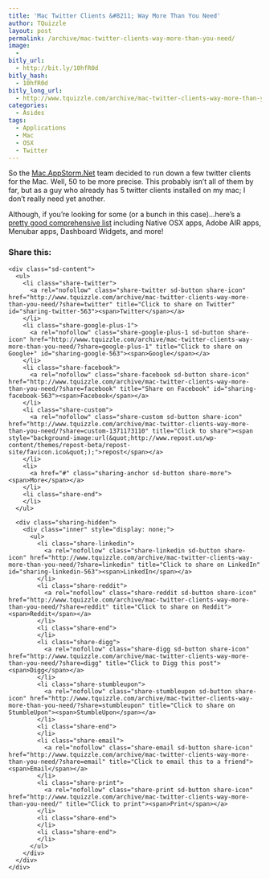 ```yaml
---
title: 'Mac Twitter Clients &#8211; Way More Than You Need'
author: TQuizzle
layout: post
permalink: /archive/mac-twitter-clients-way-more-than-you-need/
image:
  - 
bitly_url:
  - http://bit.ly/10hfR0d
bitly_hash:
  - 10hfR0d
bitly_long_url:
  - http://www.tquizzle.com/archive/mac-twitter-clients-way-more-than-you-need/
categories:
  - Asides
tags:
  - Applications
  - Mac
  - OSX
  - Twitter
---
```

So the <a rel="nofollow" target="_blank" href="http://mac.appstorm.net">Mac.AppStorm.Net</a> team decided to run down a few twitter clients for the Mac. Well, 50 to be more precise. This probably isn&#8217;t all of them by far, but as a guy who already has 5 twitter clients installed on my mac; I don&#8217;t really need yet another.

Although, if you&#8217;re looking for some (or a bunch in this case)&#8230;here&#8217;s a <a rel="nofollow" target="_blank" href="http://mac.appstorm.net/roundups/communication-roundup/the-ultimate-list-of-twitter-software-for-mac-50-apps/">pretty good comprehensive list</a> including Native OSX apps, Adobe AIR apps, Menubar apps, Dashboard Widgets, and more!

<div class="sharedaddy sd-sharing-enabled">
  <div class="robots-nocontent sd-block sd-social sd-social-icon-text sd-sharing">
    <h3 class="sd-title">
      Share this:
    </h3>
    
    <div class="sd-content">
      <ul>
        <li class="share-twitter">
          <a rel="nofollow" class="share-twitter sd-button share-icon" href="http://www.tquizzle.com/archive/mac-twitter-clients-way-more-than-you-need/?share=twitter" title="Click to share on Twitter" id="sharing-twitter-563"><span>Twitter</span></a>
        </li>
        <li class="share-google-plus-1">
          <a rel="nofollow" class="share-google-plus-1 sd-button share-icon" href="http://www.tquizzle.com/archive/mac-twitter-clients-way-more-than-you-need/?share=google-plus-1" title="Click to share on Google+" id="sharing-google-563"><span>Google</span></a>
        </li>
        <li class="share-facebook">
          <a rel="nofollow" class="share-facebook sd-button share-icon" href="http://www.tquizzle.com/archive/mac-twitter-clients-way-more-than-you-need/?share=facebook" title="Share on Facebook" id="sharing-facebook-563"><span>Facebook</span></a>
        </li>
        <li class="share-custom">
          <a rel="nofollow" class="share-custom sd-button share-icon" href="http://www.tquizzle.com/archive/mac-twitter-clients-way-more-than-you-need/?share=custom-1371173110" title="Click to share"><span style="background-image:url(&quot;http://www.repost.us/wp-content/themes/repost-beta/repost-site/favicon.ico&quot;);">repost</span></a>
        </li>
        <li>
          <a href="#" class="sharing-anchor sd-button share-more"><span>More</span></a>
        </li>
        <li class="share-end">
        </li>
      </ul>
      
      <div class="sharing-hidden">
        <div class="inner" style="display: none;">
          <ul>
            <li class="share-linkedin">
              <a rel="nofollow" class="share-linkedin sd-button share-icon" href="http://www.tquizzle.com/archive/mac-twitter-clients-way-more-than-you-need/?share=linkedin" title="Click to share on LinkedIn" id="sharing-linkedin-563"><span>LinkedIn</span></a>
            </li>
            <li class="share-reddit">
              <a rel="nofollow" class="share-reddit sd-button share-icon" href="http://www.tquizzle.com/archive/mac-twitter-clients-way-more-than-you-need/?share=reddit" title="Click to share on Reddit"><span>Reddit</span></a>
            </li>
            <li class="share-end">
            </li>
            <li class="share-digg">
              <a rel="nofollow" class="share-digg sd-button share-icon" href="http://www.tquizzle.com/archive/mac-twitter-clients-way-more-than-you-need/?share=digg" title="Click to Digg this post"><span>Digg</span></a>
            </li>
            <li class="share-stumbleupon">
              <a rel="nofollow" class="share-stumbleupon sd-button share-icon" href="http://www.tquizzle.com/archive/mac-twitter-clients-way-more-than-you-need/?share=stumbleupon" title="Click to share on StumbleUpon"><span>StumbleUpon</span></a>
            </li>
            <li class="share-end">
            </li>
            <li class="share-email">
              <a rel="nofollow" class="share-email sd-button share-icon" href="http://www.tquizzle.com/archive/mac-twitter-clients-way-more-than-you-need/?share=email" title="Click to email this to a friend"><span>Email</span></a>
            </li>
            <li class="share-print">
              <a rel="nofollow" class="share-print sd-button share-icon" href="http://www.tquizzle.com/archive/mac-twitter-clients-way-more-than-you-need/" title="Click to print"><span>Print</span></a>
            </li>
            <li class="share-end">
            </li>
            <li class="share-end">
            </li>
          </ul>
        </div>
      </div>
    </div>
  </div>
</div>